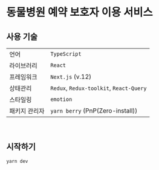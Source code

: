 # 동물병원 예약 보호자 이용 서비스

## 사용 기술
|||
|---|---|
|언어|`TypeScript`
|라이브러리|`React`
|프레임워크|`Next.js` (v.12)
|상태관리|`Redux`, `Redux-toolkit`, `React-Query`
|스타일링|`emotion`
|패키지 관리자|`yarn berry` (PnP(Zero-install))

&nbsp;

## 시작하기
```bash
yarn dev
```